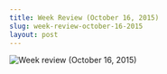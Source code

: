 ```yaml
---
title: Week Review (October 16, 2015)
slug: week-review-october-16-2015
layout: post
---
```


![Week review (October 16, 2015)](/file_archive/WeekReviewOctober16-2015 "Week Review (October 16, 2015)")

